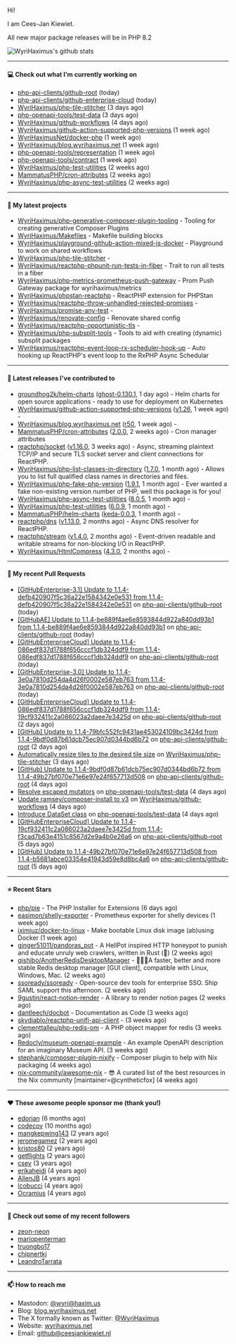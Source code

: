 Hi!

I am Cees-Jan Kiewiet.

All new major package releases will be in PHP 8.2

![WyriHaximus's github stats](https://github-readme-stats.vercel.app/api?username=WyriHaximus&show_icons=true)

---

#### 💻 Check out what I'm currently working on

- [php-api-clients/github-root](https://github.com/php-api-clients/github-root) (today)
- [php-api-clients/github-enterprise-cloud](https://github.com/php-api-clients/github-enterprise-cloud) (today)
- [WyriHaximus/php-tile-stitcher](https://github.com/WyriHaximus/php-tile-stitcher) (3 days ago)
- [php-openapi-tools/test-data](https://github.com/php-openapi-tools/test-data) (3 days ago)
- [WyriHaximus/github-workflows](https://github.com/WyriHaximus/github-workflows) (4 days ago)
- [WyriHaximus/github-action-supported-php-versions](https://github.com/WyriHaximus/github-action-supported-php-versions) (1 week ago)
- [WyriHaximusNet/docker-php](https://github.com/WyriHaximusNet/docker-php) (1 week ago)
- [WyriHaximus/blog.wyrihaximus.net](https://github.com/WyriHaximus/blog.wyrihaximus.net) (1 week ago)
- [php-openapi-tools/representation](https://github.com/php-openapi-tools/representation) (1 week ago)
- [php-openapi-tools/contract](https://github.com/php-openapi-tools/contract) (1 week ago)
- [WyriHaximus/php-test-utilities](https://github.com/WyriHaximus/php-test-utilities) (2 weeks ago)
- [MammatusPHP/cron-attributes](https://github.com/MammatusPHP/cron-attributes) (2 weeks ago)
- [WyriHaximus/php-async-test-utilities](https://github.com/WyriHaximus/php-async-test-utilities) (2 weeks ago)

---

#### 🌱 My latest projects

- [WyriHaximus/php-generative-composer-plugin-tooling](https://github.com/WyriHaximus/php-generative-composer-plugin-tooling) - Tooling for creating generative Composer Plugins
- [WyriHaximus/Makefiles](https://github.com/WyriHaximus/Makefiles) - Makefile building blocks
- [WyriHaximus/playground-github-action-mixed-js-docker](https://github.com/WyriHaximus/playground-github-action-mixed-js-docker) - Playground to work on shared workflows
- [WyriHaximus/php-tile-stitcher](https://github.com/WyriHaximus/php-tile-stitcher) - 
- [WyriHaximus/reactphp-phpunit-run-tests-in-fiber](https://github.com/WyriHaximus/reactphp-phpunit-run-tests-in-fiber) - Trait to run all tests in a fiber
- [WyriHaximus/php-metrics-prometheus-push-gateway](https://github.com/WyriHaximus/php-metrics-prometheus-push-gateway) - Prom Push Gateway package for wyrihaximus/metrics
- [WyriHaximus/phpstan-reactphp](https://github.com/WyriHaximus/phpstan-reactphp) - ReactPHP extension for PHPStan
- [WyriHaximus/reactphp-throw-unhandled-rejected-promises](https://github.com/WyriHaximus/reactphp-throw-unhandled-rejected-promises) - 
- [WyriHaximus/promise-any-test](https://github.com/WyriHaximus/promise-any-test) - 
- [WyriHaximus/renovate-config](https://github.com/WyriHaximus/renovate-config) - Renovate shared config
- [WyriHaximus/reactphp-opportunistic-tls](https://github.com/WyriHaximus/reactphp-opportunistic-tls) - 
- [WyriHaximus/php-subsplit-tools](https://github.com/WyriHaximus/php-subsplit-tools) - Tools to aid with creating (dynamic) subsplit packages
- [WyriHaximus/reactphp-event-loop-rx-scheduler-hook-up](https://github.com/WyriHaximus/reactphp-event-loop-rx-scheduler-hook-up) - Auto hooking up ReactPHP&#39;s event loop to the RxPHP Async Schedular

---

#### 🔭 Latest releases I've contributed to

- [groundhog2k/helm-charts](https://github.com/groundhog2k/helm-charts) ([ghost-0.130.1](https://github.com/groundhog2k/helm-charts/releases/tag/ghost-0.130.1), 1 day ago) - Helm charts for open source applications - ready to use for deployment on Kubernetes
- [WyriHaximus/github-action-supported-php-versions](https://github.com/WyriHaximus/github-action-supported-php-versions) ([v1.26](https://github.com/WyriHaximus/github-action-supported-php-versions/releases/tag/v1.26), 1 week ago) - 
- [WyriHaximus/blog.wyrihaximus.net](https://github.com/WyriHaximus/blog.wyrihaximus.net) ([r50](https://github.com/WyriHaximus/blog.wyrihaximus.net/releases/tag/r50), 1 week ago) - 
- [MammatusPHP/cron-attributes](https://github.com/MammatusPHP/cron-attributes) ([2.0.0](https://github.com/MammatusPHP/cron-attributes/releases/tag/2.0.0), 2 weeks ago) - Cron manager attributes
- [reactphp/socket](https://github.com/reactphp/socket) ([v1.16.0](https://github.com/reactphp/socket/releases/tag/v1.16.0), 3 weeks ago) - Async, streaming plaintext TCP/IP and secure TLS socket server and client connections for ReactPHP.
- [WyriHaximus/php-list-classes-in-directory](https://github.com/WyriHaximus/php-list-classes-in-directory) ([1.7.0](https://github.com/WyriHaximus/php-list-classes-in-directory/releases/tag/1.7.0), 1 month ago) - Allows you to list full qualified class names in directories and files.
- [WyriHaximus/php-fake-php-version](https://github.com/WyriHaximus/php-fake-php-version) ([1.9.1](https://github.com/WyriHaximus/php-fake-php-version/releases/tag/1.9.1), 1 month ago) - Ever wanted a fake non-existing version number of PHP, well this package is for you!
- [WyriHaximus/php-async-test-utilities](https://github.com/WyriHaximus/php-async-test-utilities) ([8.0.5](https://github.com/WyriHaximus/php-async-test-utilities/releases/tag/8.0.5), 1 month ago) - 
- [WyriHaximus/php-test-utilities](https://github.com/WyriHaximus/php-test-utilities) ([6.0.9](https://github.com/WyriHaximus/php-test-utilities/releases/tag/6.0.9), 1 month ago) - 
- [MammatusPHP/helm-charts](https://github.com/MammatusPHP/helm-charts) ([keda-0.0.3](https://github.com/MammatusPHP/helm-charts/releases/tag/keda-0.0.3), 1 month ago) - 
- [reactphp/dns](https://github.com/reactphp/dns) ([v1.13.0](https://github.com/reactphp/dns/releases/tag/v1.13.0), 2 months ago) - Async DNS resolver for ReactPHP.
- [reactphp/stream](https://github.com/reactphp/stream) ([v1.4.0](https://github.com/reactphp/stream/releases/tag/v1.4.0), 2 months ago) - Event-driven readable and writable streams for non-blocking I/O in ReactPHP.
- [WyriHaximus/HtmlCompress](https://github.com/WyriHaximus/HtmlCompress) ([4.3.0](https://github.com/WyriHaximus/HtmlCompress/releases/tag/4.3.0), 2 months ago) - 

---

#### 🔨 My recent Pull Requests

- [[GitHubEnterprise-3.1] Update to 1.1.4-defb420907f5c36a22e1584342e0e531 from 1.1.4-defb420907f5c36a22e1584342e0e531](https://github.com/php-api-clients/github-root/pull/1257) on [php-api-clients/github-root](https://github.com/php-api-clients/github-root) (today)
- [[GitHubAE] Update to 1.1.4-be889f4ae6e8593844d922a840dd93b1 from 1.1.4-be889f4ae6e8593844d922a840dd93b1](https://github.com/php-api-clients/github-root/pull/1256) on [php-api-clients/github-root](https://github.com/php-api-clients/github-root) (today)
- [[GitHubEnterpriseCloud] Update to 1.1.4-086edf837d1788f656cccf1db324ddf9 from 1.1.4-086edf837d1788f656cccf1db324ddf9](https://github.com/php-api-clients/github-root/pull/1255) on [php-api-clients/github-root](https://github.com/php-api-clients/github-root) (today)
- [[GitHubEnterprise-3.0] Update to 1.1.4-3e0a7810d254da4d26f0002e587eb763 from 1.1.4-3e0a7810d254da4d26f0002e587eb763](https://github.com/php-api-clients/github-root/pull/1254) on [php-api-clients/github-root](https://github.com/php-api-clients/github-root) (today)
- [[GitHubEnterpriseCloud] Update to 1.1.4-086edf837d1788f656cccf1db324ddf9 from 1.1.4-19cf932411c2a086023a2daee7e3425d](https://github.com/php-api-clients/github-root/pull/1252) on [php-api-clients/github-root](https://github.com/php-api-clients/github-root) (2 days ago)
- [[GitHub] Update to 1.1.4-79bfc552fc9431ae453024109bc3424d from 1.1.4-9bdf0d87b61dcb75ec907d0344bd6b72](https://github.com/php-api-clients/github-root/pull/1251) on [php-api-clients/github-root](https://github.com/php-api-clients/github-root) (2 days ago)
- [Automatically resize tiles to the desired tile size](https://github.com/WyriHaximus/php-tile-stitcher/pull/11) on [WyriHaximus/php-tile-stitcher](https://github.com/WyriHaximus/php-tile-stitcher) (3 days ago)
- [[GitHub] Update to 1.1.4-9bdf0d87b61dcb75ec907d0344bd6b72 from 1.1.4-49b27bf070e71e6e97e24f657713d508](https://github.com/php-api-clients/github-root/pull/1250) on [php-api-clients/github-root](https://github.com/php-api-clients/github-root) (4 days ago)
- [Resolve escaped mutators](https://github.com/php-openapi-tools/test-data/pull/3) on [php-openapi-tools/test-data](https://github.com/php-openapi-tools/test-data) (4 days ago)
- [Update ramsey/composer-install to v3](https://github.com/WyriHaximus/github-workflows/pull/37) on [WyriHaximus/github-workflows](https://github.com/WyriHaximus/github-workflows) (4 days ago)
- [Introduce DataSet class](https://github.com/php-openapi-tools/test-data/pull/2) on [php-openapi-tools/test-data](https://github.com/php-openapi-tools/test-data) (4 days ago)
- [[GitHubEnterpriseCloud] Update to 1.1.4-19cf932411c2a086023a2daee7e3425d from 1.1.4-f3cad7b63e4151c8567d2e9a4b0e26a6](https://github.com/php-api-clients/github-root/pull/1249) on [php-api-clients/github-root](https://github.com/php-api-clients/github-root) (5 days ago)
- [[GitHub] Update to 1.1.4-49b27bf070e71e6e97e24f657713d508 from 1.1.4-b5681abce03354e41943d59e8d8bc4a6](https://github.com/php-api-clients/github-root/pull/1248) on [php-api-clients/github-root](https://github.com/php-api-clients/github-root) (5 days ago)

---

#### ⭐ Recent Stars

- [php/pie](https://github.com/php/pie) - The PHP Installer for Extensions (6 days ago)
- [easimon/shelly-exporter](https://github.com/easimon/shelly-exporter) - Prometheus exporter for shelly devices (1 week ago)
- [iximiuz/docker-to-linux](https://github.com/iximiuz/docker-to-linux) - Make bootable Linux disk image (ab)using Docker (1 week ago)
- [ginger51011/pandoras_pot](https://github.com/ginger51011/pandoras_pot) - A HellPot inspired HTTP honeypot to punish and educate unruly web crawlers, written in Rust (🚀) (2 weeks ago)
- [qishibo/AnotherRedisDesktopManager](https://github.com/qishibo/AnotherRedisDesktopManager) - 🚀🚀🚀A faster, better and more stable Redis desktop manager [GUI client], compatible with Linux, Windows, Mac. (2 weeks ago)
- [ssoready/ssoready](https://github.com/ssoready/ssoready) - Open-source dev tools for enterprise SSO. Ship SAML support this afternoon. (2 weeks ago)
- [9gustin/react-notion-render](https://github.com/9gustin/react-notion-render) - A library to render notion pages (2 weeks ago)
- [dantleech/docbot](https://github.com/dantleech/docbot) - Documentation as Code (3 weeks ago)
- [skydiablo/reactphp-unifi-api-client](https://github.com/skydiablo/reactphp-unifi-api-client) -  (3 weeks ago)
- [clementtalleu/php-redis-om](https://github.com/clementtalleu/php-redis-om) - A PHP object mapper for redis (3 weeks ago)
- [Redocly/museum-openapi-example](https://github.com/Redocly/museum-openapi-example) - An example OpenAPI description for an imaginary Museum API.  (3 weeks ago)
- [stephank/composer-plugin-nixify](https://github.com/stephank/composer-plugin-nixify) - Composer plugin to help with Nix packaging (4 weeks ago)
- [nix-community/awesome-nix](https://github.com/nix-community/awesome-nix) - 😎 A curated list of the best resources in the Nix community [maintainer=@cyntheticfox] (4 weeks ago)

---

#### ❤️ These awesome people sponsor me (thank you!)

- [edorian](https://github.com/edorian) (6 months ago)
- [codecov](https://github.com/codecov) (10 months ago)
- [mangkepwing143](https://github.com/mangkepwing143) (2 years ago)
- [jeromegamez](https://github.com/jeromegamez) (2 years ago)
- [kristos80](https://github.com/kristos80) (2 years ago)
- [getflights](https://github.com/getflights) (2 years ago)
- [csev](https://github.com/csev) (3 years ago)
- [erikaheidi](https://github.com/erikaheidi) (4 years ago)
- [AllenJB](https://github.com/AllenJB) (4 years ago)
- [lcobucci](https://github.com/lcobucci) (4 years ago)
- [Ocramius](https://github.com/Ocramius) (4 years ago)

---

#### 👯 Check out some of my recent followers

- [zeon-neon](https://github.com/zeon-neon)
- [mariopenterman](https://github.com/mariopenterman)
- [truongbo17](https://github.com/truongbo17)
- [chipnertkj](https://github.com/chipnertkj)
- [LeandroTarrata](https://github.com/LeandroTarrata)

---

#### 📫 How to reach me

- Mastodon: [@wyri@haxim.us](https://toot-toot.wyrihaxim.us/@wyri)
- Blog: [blog.wyrihaximus.net](https://blog.wyrihaximus.net/)
- The X formally known as Twitter: [@WyriHaximus](https://twitter.com/WyriHaximus)
- Website: [wyrihaximus.net](https://wyrihaximus.net/)
- Email: [github@ceesjankiewiet.nl](mailto:github@ceesjankiewiet.nl)
